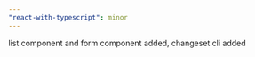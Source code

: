 ```yaml
---
"react-with-typescript": minor
---
```


list component and form component added, changeset cli added
